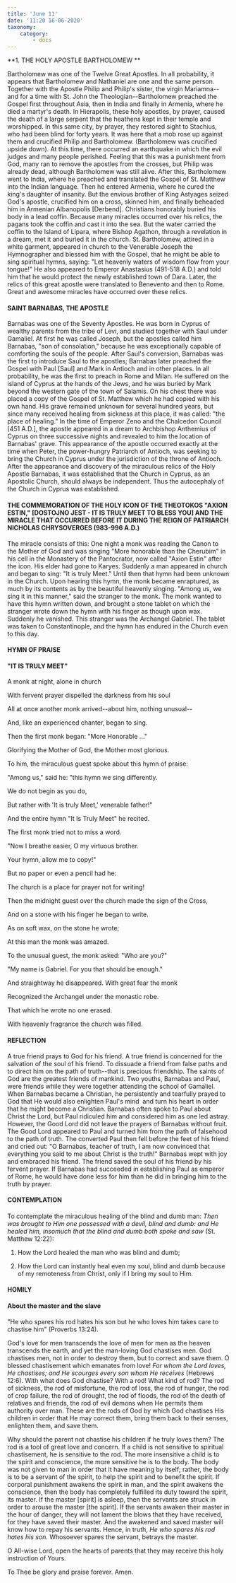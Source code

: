 ```yaml
---
title: 'June 11'
date: '11:20 16-06-2020'
taxonomy:
    category:
        - docs
---
```


**1. THE HOLY APOSTLE BARTHOLOMEW
**

Bartholomew was one of the Twelve Great Apostles. In all probability, it appears that Bartholomew and Nathaniel are one and the same person. Together with the Apostle Philip and Philip's sister, the virgin Mariamna--and for a time with St. John the Theologian--Bartholomew preached the Gospel first throughout Asia, then in India and finally in Armenia, where he died a martyr's death. In Hierapolis, these holy apostles, by prayer, caused the death of a large serpent that the heathens kept in their temple and worshipped. In this same city, by prayer, they restored sight to Stachius, who had been blind for forty years. It was here that a mob rose up against them and crucified Philip and Bartholomew. (Bartholomew was crucified upside down). At this time, there occurred an earthquake in which the evil judges and many people perished. Feeling that this was a punishment from God, many ran to remove the apostles from the crosses, but Philip was already dead, although Bartholomew was still alive. After this, Bartholomew went to India, where he preached and translated the Gospel of St. Matthew into the Indian language. Then he entered Armenia, where he cured the king's daughter of insanity. But the envious brother of King Astyages seized God's apostle, crucified him on a cross, skinned him, and finally beheaded him in Armenian Albanopolis [Derbend]. Christians honorably buried his body in a lead coffin. Because many miracles occurred over his relics, the pagans took the coffin and cast it into the sea. But the water carried the coffin to the Island of Lipara, where Bishop Agathon, through a revelation in a dream, met it and buried it in the church. St. Bartholomew, attired in a white garment, appeared in church to the Venerable Joseph the Hymnographer and blessed him with the Gospel, that he might be able to sing spiritual hymns, saying: "Let heavenly waters of wisdom flow from your tongue!" He also appeared to Emperor Anastasius (491-518 A.D.) and told him that he would protect the newly established town of Dara. Later, the relics of this great apostle were translated to Benevento and then to Rome. Great and awesome miracles have occurred over these relics.

#### SAINT BARNABAS, THE APOSTLE

Barnabas was one of the Seventy Apostles. He was born in Cyprus of wealthy parents from the tribe of Levi, and studied together with Saul under Gamaliel. At first he was called Joseph, but the apostles called him Barnabas, "son of consolation," because he was exceptionally capable of comforting the souls of the people. After Saul's conversion, Barnabas was the first to introduce Saul to the apostles; Barnabas later preached the Gospel with Paul [Saul] and Mark in Antioch and in other places. In all probability, he was the first to preach in Rome and Milan. He suffered on the island of Cyprus at the hands of the Jews, and he was buried by Mark beyond the western gate of the town of Salamis. On his chest there was placed a copy of the Gospel of St. Matthew which he had copied with his own hand. His grave remained unknown for several hundred years, but since many received healing from sickness at this place, it was called: "the place of healing." In the time of Emperor Zeno and the Chalcedon Council [451 A.D.], the apostle appeared in a dream to Archbishop Anthemius of Cyprus on three successive nights and revealed to him the location of Barnabas' grave. This appearance of the apostle occurred exactly at the time when Peter, the power-hungry Patriarch of Antioch, was seeking to bring the Church in Cyprus under the jurisdiction of the throne of Antioch. After the appearance and discovery of the miraculous relics of the Holy Apostle Barnabas, it was established that the Church in Cyprus, as an Apostolic Church, should always be independent. Thus the autocephaly of the Church in Cyprus was established.

#### THE COMMEMORATION OF THE HOLY ICON OF THE THEOTOKOS "AXION ESTIN," [DOSTOJNO JEST - IT IS TRULY MEET TO BLESS YOU] AND THE MIRACLE THAT OCCURRED BEFORE IT DURING THE REIGN OF PATRIARCH NICHOLAS CHRYSOVERGES (983-996 A.D.) 

The miracle consists of this: One night a monk was reading the Canon to the Mother of God and was singing "More honorable than the Cherubim" in his cell in the Monastery of the Pantocrator, now called "Axion Estin" after the icon. His elder had gone to Karyes. Suddenly a man appeared in church and began to sing: "It is truly Meet." Until then that hymn had been unknown in the Church. Upon hearing this hymn, the monk became enraptured, as much by its contents as by the beautiful heavenly singing. "Among us, we sing it in this manner," said the stranger to the monk. The monk wanted to have this hymn written down, and brought a stone tablet on which the stranger wrote down the hymn with his finger as though upon wax. Suddenly he vanished. This stranger was the Archangel Gabriel. The tablet was taken to Constantinople, and the hymn has endured in the Church even to this day.


#### HYMN OF PRAISE

#### "IT IS TRULY MEET"

A monk at night, alone in church

With fervent prayer dispelled the darkness from his soul

All at once another monk arrived--about him, nothing unusual--

And, like an experienced chanter, began to sing.

Then the first monk began: "More Honorable ..."

Glorifying the Mother of God, the Mother most glorious.

To him, the miraculous guest spoke about this hymn of praise:

"Among us," said he: "this hymn we sing differently.

We do not begin as you do,

But rather with 'It is truly Meet,' venerable father!"

And the entire hymn "It Is Truly Meet" he recited.

The first monk tried not to miss a word.

"Now I breathe easier, O my virtuous brother.

Your hymn, allow me to copy!"

But no paper or even a pencil had he:

The church is a place for prayer not for writing!

Then the midnight guest over the church made the sign of the Cross,

And on a stone with his finger he began to write.

As on soft wax, on the stone he wrote;

At this man the monk was amazed.

To the unusual guest, the monk asked: "Who are you?"

"My name is Gabriel. For you that should be enough."

And straightway he disappeared. With great fear the monk

Recognized the Archangel under the monastic robe.

That which he wrote no one erased.

With heavenly fragrance the church was filled.

#### REFLECTION

A true friend prays to God for his friend. A true friend is concerned for the salvation of the soul of his friend. To dissuade a friend from false paths and to direct him on the path of truth--that is precious friendship. The saints of God are the greatest friends of mankind. Two youths, Barnabas and Paul, were friends while they were together attending the school of Gamaliel. When Barnabas became a Christian, he persistently and tearfully prayed to God that He would also enlighten Paul's mind  and turn his heart in order that he might become a Christian. Barnabas often spoke to Paul about Christ the Lord, but Paul ridiculed him and considered him as one led astray. However, the Good Lord did not leave the prayers of Barnabas without fruit. The Good Lord appeared to Paul and turned him from the path of falsehood to the path of truth. The converted Paul then fell before the feet of his friend and cried out: "O Barnabas, teacher of truth, I am now convinced that everything you said to me about Christ is the truth!" Barnabas wept with joy and embraced his friend. The friend saved the soul of his friend by his fervent prayer. If Barnabas had succeeded in establishing Paul as emperor of Rome, he would have done less for him than he did in bringing him to the truth by prayer.


#### CONTEMPLATION
#### 

To contemplate the miraculous healing of the blind and dumb man: *Then was brought to Him one possessed with a devil, blind and dumb: and He healed him, insomuch that the blind and dumb both spoke and saw* (St. Matthew 12:22):

1.  How the Lord healed the man who was blind and dumb;

1.  How the Lord can instantly heal even my soul, blind and dumb because of my remoteness from Christ, only if I bring my soul to Him.


#### HOMILY


#### About the master and the slave

"He who spares his rod hates his son but he who loves him takes care to chastise him" (Proverbs 13:24).

God's love for men transcends the love of men for men as the heaven transcends the earth, and yet the man-loving God chastises men. God chastises men, not in order to destroy them, but to correct and save them. O blessed chastisement which emanates from love! *For whom the Lord loves, He chastises; and He scourges every son whom He receives* (Hebrews 12:6). With what does God chastise? With a rod! What kind of rod? The rod of sickness, the rod of misfortune, the rod of loss, the rod of hunger, the rod of crop failure, the rod of drought, the rod of floods, the rod of the death of relatives and friends, the rod of evil demons when He permits them authority over man. These are the rods of God by which God chastises His children in order that He may correct them, bring them back to their senses, enlighten them, and save them.

Why should the parent not chastise his children if he truly loves them? The rod is a tool of great love and concern. If a child is not sensitive to spiritual chastisement, he is sensitive to the rod. The more insensitive a child is to the spirit and conscience, the more sensitive he is to the body. The body was not given to man in order that it have meaning by itself; rather, the body is to be a servant of the spirit, to help the spirit and to benefit the spirit. If corporal punishment awakens the spirit in man, and the spirit awakens the conscience, then the body has completely fulfilled its duty toward the spirit, its master. If the master [spirit] is asleep, then the servants are struck in order to arouse the master [the spirit]. If the servants awaken their master in the hour of danger, they will not lament the blows that they have received, for they have saved their master. And the awakened and saved master will know how to repay his servants. Hence, in truth, *He who spares his rod hates his son.* Whosoever spares the servant, betrays the master.

O All-wise Lord, open the hearts of parents that they may receive this holy instruction of Yours.

To Thee be glory and praise forever. Amen. 
